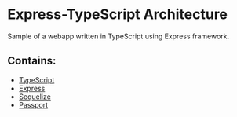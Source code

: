 # Express-TypeScript Architecture

Sample of a webapp written in TypeScript using Express framework.

## Contains:

- [TypeScript](http://typescriptlang.org)
- [Express](http://expressjs.com)
- [Sequelize](http://sequelizejs.com)
- [Passport](http://passportjs.org)
